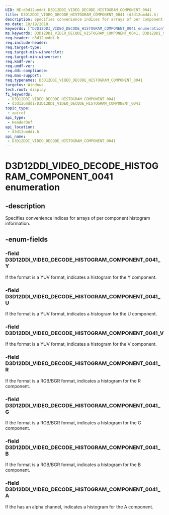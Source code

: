 ```yaml
---
UID: NE:d3d12umddi.D3D12DDI_VIDEO_DECODE_HISTOGRAM_COMPONENT_0041
title: D3D12DDI_VIDEO_DECODE_HISTOGRAM_COMPONENT_0041 (d3d12umddi.h)
description: Specifies convenience indices for arrays of per component histogram information.
ms.date: 10/19/2018
keywords: ["D3D12DDI_VIDEO_DECODE_HISTOGRAM_COMPONENT_0041 enumeration"]
ms.keywords: D3D12DDI_VIDEO_DECODE_HISTOGRAM_COMPONENT_0041, D3D12DDI_VIDEO_DECODE_HISTOGRAM_COMPONENT_0041,
req.header: d3d12umddi.h
req.include-header: 
req.target-type: 
req.target-min-winverclnt: 
req.target-min-winversvr: 
req.kmdf-ver: 
req.umdf-ver: 
req.ddi-compliance: 
req.max-support: 
req.typenames: D3D12DDI_VIDEO_DECODE_HISTOGRAM_COMPONENT_0041
targetos: Windows
tech.root: display
f1_keywords:
 - D3D12DDI_VIDEO_DECODE_HISTOGRAM_COMPONENT_0041
 - d3d12umddi/D3D12DDI_VIDEO_DECODE_HISTOGRAM_COMPONENT_0041
topic_type:
 - apiref
api_type:
 - HeaderDef
api_location:
 - d3d12umddi.h
api_name:
 - D3D12DDI_VIDEO_DECODE_HISTOGRAM_COMPONENT_0041
---
```


# D3D12DDI_VIDEO_DECODE_HISTOGRAM_COMPONENT_0041 enumeration


## -description

Specifies convenience indices for arrays of per component histogram information.

## -enum-fields

### -field D3D12DDI_VIDEO_DECODE_HISTOGRAM_COMPONENT_0041_Y

If the format is a YUV format, indicates a histogram for the Y component.

### -field D3D12DDI_VIDEO_DECODE_HISTOGRAM_COMPONENT_0041_U

If the format is a YUV format, indicates a histogram for the U component.

### -field D3D12DDI_VIDEO_DECODE_HISTOGRAM_COMPONENT_0041_V

If the format is a YUV format, indicates a histogram for the V component.

### -field D3D12DDI_VIDEO_DECODE_HISTOGRAM_COMPONENT_0041_R

If the format is a RGB/BGR format, indicates a histogram for the R component.

### -field D3D12DDI_VIDEO_DECODE_HISTOGRAM_COMPONENT_0041_G

If the format is a RGB/BGR format, indicates a histogram for the G component.

### -field D3D12DDI_VIDEO_DECODE_HISTOGRAM_COMPONENT_0041_B

If the format is a RGB/BGR format, indicates a histogram for the B component.

### -field D3D12DDI_VIDEO_DECODE_HISTOGRAM_COMPONENT_0041_A

If the has an alpha channel, indicates a histogram for the A component.

